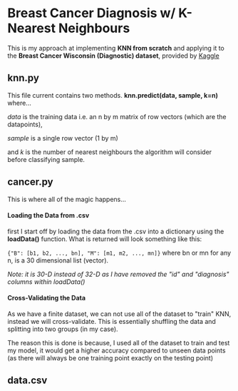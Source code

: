 # Breast Cancer Diagnosis w/ K-Nearest Neighbours

This is my approach at implementing **KNN from scratch** and applying it to the **Breast Cancer Wisconsin (Diagnostic) dataset**, provided by [Kaggle](https://www.kaggle.com/uciml/breast-cancer-wisconsin-data)

## knn.py
This file current contains two methods.
**knn.predict(data, sample, k=n)** where...

*data* is the training data i.e. an n by m matrix of row vectors (which are the datapoints),

*sample* is a single row vector (1 by m)

and *k* is the number of nearest neighbours the algorithm will consider before classifying sample.

## cancer.py
This is where all of the magic happens...

#### Loading the Data from .csv
first I start off by loading the data from the .csv into a dictionary using the **loadData()** function. What is returned will look something like this:

```{"B": [b1, b2, ..., bn], "M": [m1, m2, ..., mn]}``` where bn or mn for any n, is a 30 dimensional list (vector). 

*Note: it is 30-D instead of 32-D as I have removed the "id" and "diagnosis" columns within loadData()*

#### Cross-Validating the Data
As we have a finite dataset, we can not use all of the dataset to "train" KNN, instead we will cross-validate. This is essentially shuffling the data and splitting into two groups (in my case).

The reason this is done is because, I used all of the dataset to train and test my model, it would get a higher accuracy compared to unseen data points (as there will always be one training point exactly on the testing point)

## data.csv


